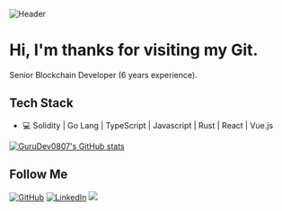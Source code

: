 ![Header](https://raw.githubusercontent.com/crisgarner/crisgarner/master/hero.png)

# Hi, I'm thanks for visiting my Git.

Senior Blockchain Developer  (6 years experience).

## Tech Stack
* 💻 Solidity | Go Lang | TypeScript | Javascript | Rust | React | Vue.js

[![GuruDev0807's GitHub stats](https://github-readme-stats.vercel.app/api?username=GuruDev0807&show_icons=true)](https://github.com/GuruDev0807)

<h2>Follow  Me</h2>
<p align="left">
	<a href="https://github.com/GuruDev0807"><img src="https://img.shields.io/github/followers/GuruDev0807.svg?label=GitHub&style=social" alt="GitHub"></a>
	<a href="https://www.linkedin.com/in/adam-lim-781211234/"><img src="https://img.shields.io/badge/LinkedIn--_.svg?style=social&logo=linkedin" alt="LinkedIn"></a>
	<a><img src="https://visitor-badge.glitch.me/badge?page_id=GuruDev0807.visitor-badge" /></a>
</p>
